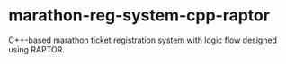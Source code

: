 # marathon-reg-system-cpp-raptor
C++-based marathon ticket registration system with logic flow designed using RAPTOR.
